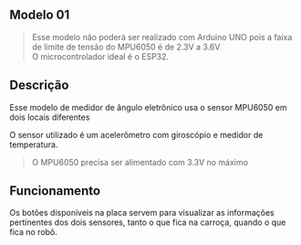 ## Modelo 01

> Esse modelo não poderá ser realizado com Arduino UNO pois a faixa de limite de tensão do MPU6050 é de 2.3V a 3.6V
> <br> O microcontrolador ideal é o ESP32.

## Descrição

Esse modelo de medidor de ângulo eletrônico usa o sensor MPU6050 em dois locais diferentes

O sensor utilizado é um acelerômetro com giroscópio e medidor de temperatura. 

> O MPU6050 precisa ser alimentado com 3.3V no máximo

## Funcionamento

Os botões disponíveis na placa servem para visualizar as informações pertinentes dos dois sensores, tanto o que fica na carroça, quando o que fica no robô.
